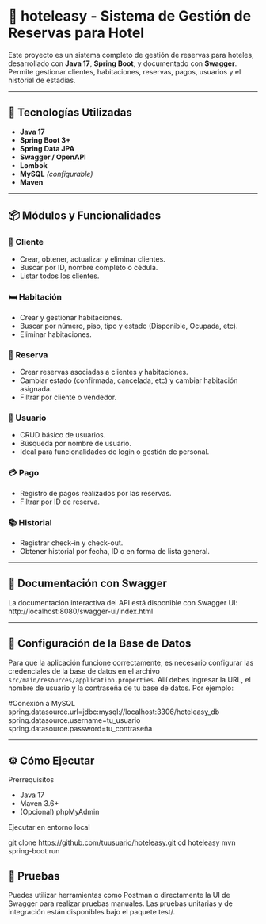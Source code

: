# 🏨 hoteleasy - Sistema de Gestión de Reservas para Hotel

Este proyecto es un sistema completo de gestión de reservas para hoteles, desarrollado con **Java 17**, **Spring Boot**, y documentado con **Swagger**. Permite gestionar clientes, habitaciones, reservas, pagos, usuarios y el historial de estadías.

---

## 🚀 Tecnologías Utilizadas

- **Java 17**
- **Spring Boot 3+**
- **Spring Data JPA**
- **Swagger / OpenAPI**
- **Lombok**
- **MySQL** *(configurable)*
- **Maven**

---

## 📦 Módulos y Funcionalidades

### 👤 Cliente
- Crear, obtener, actualizar y eliminar clientes.
- Buscar por ID, nombre completo o cédula.
- Listar todos los clientes.

### 🛏️ Habitación
- Crear y gestionar habitaciones.
- Buscar por número, piso, tipo y estado (Disponible, Ocupada, etc).
- Eliminar habitaciones.

### 🧾 Reserva
- Crear reservas asociadas a clientes y habitaciones.
- Cambiar estado (confirmada, cancelada, etc) y cambiar habitación asignada.
- Filtrar por cliente o vendedor.

### 🧍 Usuario
- CRUD básico de usuarios.
- Búsqueda por nombre de usuario.
- Ideal para funcionalidades de login o gestión de personal.

### 💳 Pago
- Registro de pagos realizados por las reservas.
- Filtrar por ID de reserva.

### 📚 Historial
- Registrar check-in y check-out.
- Obtener historial por fecha, ID o en forma de lista general.

---

## 📖 Documentación con Swagger

La documentación interactiva del API está disponible con Swagger UI: http://localhost:8080/swagger-ui/index.html

---

## 🔧 Configuración de la Base de Datos

Para que la aplicación funcione correctamente, es necesario configurar las credenciales de la base de datos en el archivo `src/main/resources/application.properties`. Allí debes ingresar la URL, el nombre de usuario y la contraseña de tu base de datos. Por ejemplo:

#Conexión a MySQL
spring.datasource.url=jdbc:mysql://localhost:3306/hoteleasy_db
spring.datasource.username=tu_usuario
spring.datasource.password=tu_contraseña

---

## ⚙️ Cómo Ejecutar
Prerrequisitos

- Java 17
- Maven 3.6+
- (Opcional) phpMyAdmin

Ejecutar en entorno local

git clone https://github.com/tuusuario/hoteleasy.git
cd hoteleasy
mvn spring-boot:run

## 🧪 Pruebas
Puedes utilizar herramientas como Postman o directamente la UI de Swagger para realizar pruebas manuales. Las pruebas unitarias y de integración están disponibles bajo el paquete test/.


